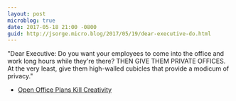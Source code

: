 ```yaml
---
layout: post
microblog: true
date: 2017-05-18 21:00 -0800
guid: http://jsorge.micro.blog/2017/05/19/dear-executive-do.html
---
```

"Dear Executive: Do you want your employees to come into the office and work long hours while they're there? THEN GIVE THEM PRIVATE OFFICES. At the very least, give them high-walled cubicles that provide a modicum of privacy."
- [Open Office Plans Kill Creativity](https://www.inc.com/geoffrey-james/science-just-proved-that-open-plan-offices-destroy-productivity.html)

